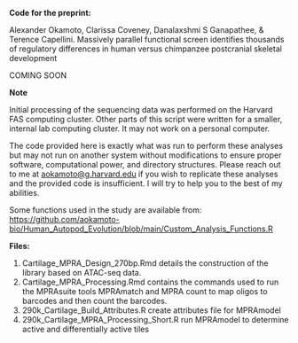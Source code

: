 

**Code for the preprint:** 

Alexander Okamoto,  Clarissa Coveney, Danalaxshmi S Ganapathee, & Terence Capellini. Massively parallel functional screen identifies thousands of regulatory differences in human versus chimpanzee postcranial skeletal development

COMING SOON

**Note**

Initial processing of the sequencing data was performed on the Harvard FAS computing cluster. Other parts of this script were written for a smaller, internal lab computing cluster. It may not work on a personal computer.

The code provided here is exactly what was run to perform these analyses but may not run on another system without modifications to ensure proper software, computational power, and directory structures. Please reach out to me at aokamoto@g.harvard.edu if you wish to replicate these analyses and the provided code is insufficient. I will try to help you to the best of my abilities.

Some functions used in the study are available from: https://github.com/aokamoto-bio/Human_Autopod_Evolution/blob/main/Custom_Analysis_Functions.R

**Files:**

1. Cartilage_MPRA_Design_270bp.Rmd details the construction of the library based on ATAC-seq data. 
2. Cartilage_MPRA_Processing.Rmd contains the commands used to run the MPRAsuite tools MPRAmatch and MPRA count to map oligos to barcodes and then count the barcodes.
3. 290k_Cartilage_Build_Attributes.R create attributes file for MPRAmodel
4. 290k_Cartilage_MPRA_Processing_Short.R run MPRAmodel to determine active and differentially active tiles
